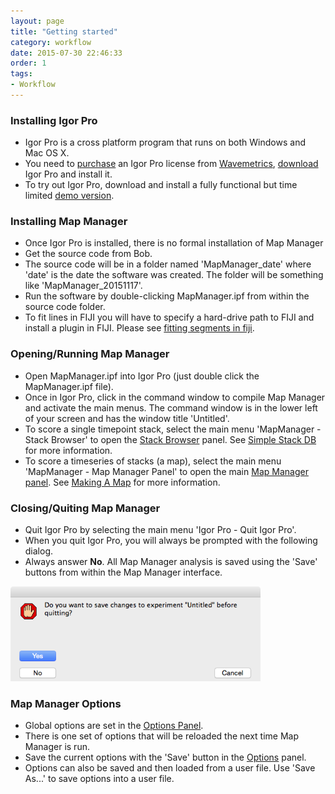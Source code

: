 ```yaml
---
layout: page
title: "Getting started"
category: workflow
date: 2015-07-30 22:46:33
order: 1
tags:
- Workflow
---
```


### Installing Igor Pro

 - Igor Pro is a cross platform program that runs on both Windows and Mac OS X.
 - You need to [purchase][2] an Igor Pro license from [Wavemetrics][1], [download][3] Igor Pro and install it.
 - To try out Igor Pro, download and install a fully functional but time limited [demo version][4].

### Installing Map Manager

 - Once Igor Pro is installed, there is no formal installation of Map Manager
 - Get the source code from Bob.
 - The source code will be in a folder named 'MapManager_date' where 'date' is the date the software was created. The folder will be something like 'MapManager_20151117'.
 - Run the software by double-clicking MapManager.ipf from within the source code folder.
 - To fit lines in FIJI you will have to specify a hard-drive path to FIJI and install a plugin in FIJI. Please see [fitting segments in fiji][7].
 
### Opening/Running Map Manager

 - Open MapManager.ipf into Igor Pro (just double click the MapManager.ipf file).
 - Once in Igor Pro, click in the command window to compile Map Manager and activate the main menus. The command window is in the lower left of your screen and has the window title 'Untitled'.
 - To score a single timepoint stack, select the main menu 'MapManager - Stack Browser' to open the [Stack Browser][6] panel. See [Simple Stack DB][10] for more information.
 - To score a timeseries of stacks (a map), select the main menu 'MapManager - Map Manager Panel' to open the main [Map Manager panel][5]. See [Making A Map][11] for more information.

### Closing/Quiting Map Manager

 - Quit Igor Pro by selecting the main menu 'Igor Pro - Quit Igor Pro'.
 - When you quit Igor Pro, you will always be prompted with the following dialog.
 - Always answer **No**. All Map Manager analysis is saved using the 'Save' buttons from within the Map Manager interface.
 
<div class="print-page-break"></div>
<IMG class="img-float-left" SRC="images/mm3/quit-igor.png" WIDTH="400">


### Map Manager Options

 - Global options are set in the [Options Panel][9].
 - There is one set of options that will be reloaded the next time Map Manager is run.
 - Save the current options with the 'Save' button in the [Options][9] panel.
 - Options can also be saved and then loaded from a user file. Use 'Save As...' to save options into a user file.


[1]: https://www.wavemetrics.com/index.html
[2]: https://www.wavemetrics.com/order/order1.php?type=Academic
[3]: https://www.wavemetrics.com/support/versions.htm
[4]: https://www.wavemetrics.com/support/demos.htm
[5]: /mapmanager/main-panel/
[6]: /mapmanager/stack-browser/
[7]: /mapmanager/fitting-segments-in-fiji/
[8]: /mapmanager/user-files/
[9]: /mapmanager/stackdb-options-panel/
[10]: /mapmanager/simple-stack-db/
[11]: /mapmanager/making-a-map/
